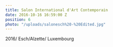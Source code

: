 ```yaml
---
title: Salon International d'Art Contemporain
date: 2016-10-16 16:59:00 Z
position: 6
photo: "/uploads/salonesch%20-%20Edited.jpg"
---
```


2016/ Esch/Alzette/ Luxembourg
